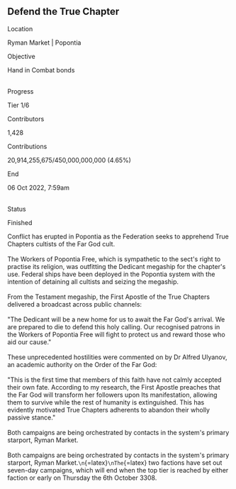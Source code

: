 ## Defend the True Chapter

Location

Ryman Market \| Popontia

Objective

Hand in Combat bonds

\
Progress

Tier 1/6

Contributors

1,428

Contributions

20,914,255,675/450,000,000,000 (4.65%)

End

06 Oct 2022, 7:59am

\
Status

Finished

Conflict has erupted in Popontia as the Federation seeks to apprehend
True Chapters cultists of the Far God cult.\
\
The Workers of Popontia Free, which is sympathetic to the sect\'s right
to practise its religion, was outfitting the Dedicant megaship for the
chapter\'s use. Federal ships have been deployed in the Popontia system
with the intention of detaining all cultists and seizing the megaship.\
\
From the Testament megaship, the First Apostle of the True Chapters
delivered a broadcast across public channels:\
\
\"The Dedicant will be a new home for us to await the Far God\'s
arrival. We are prepared to die to defend this holy calling. Our
recognised patrons in the Workers of Popontia Free will fight to protect
us and reward those who aid our cause.\"\
\
These unprecedented hostilities were commented on by Dr Alfred Ulyanov,
an academic authority on the Order of the Far God:\
\
\"This is the first time that members of this faith have not calmly
accepted their own fate. According to my research, the First Apostle
preaches that the Far God will transform her followers upon Its
manifestation, allowing them to survive while the rest of humanity is
extinguished. This has evidently motivated True Chapters adherents to
abandon their wholly passive stance.\"\
\
Both campaigns are being orchestrated by contacts in the system\'s
primary starport, Ryman Market.\
\
Both campaigns are being orchestrated by contacts in the system\'s
primary starport, Ryman Market.`\n`{=latex}`\nThe`{=latex} two factions
have set out seven-day campaigns, which will end when the top tier is
reached by either faction or early on Thursday the 6th October 3308.
